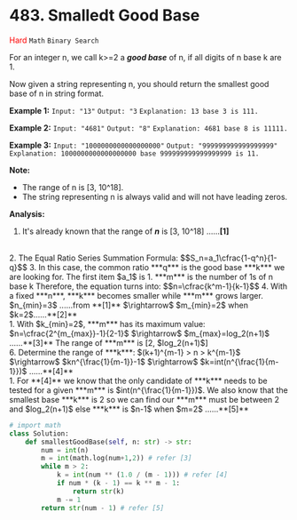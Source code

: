 # 483. Smalledt Good Base

<font color=red>Hard</font> `Math` `Binary Search`

For an integer n, we call k>=2 a ***good base*** of n, if all digits of n base k are 1.

Now given a string representing n, you should return the smallest good base of n in string format.

**Example 1:**
`Input: "13"`
`Output: "3`
`Explanation: 13 base 3 is 111.`

**Example 2:**
`Input: "4681"`
`Output: "8"`
`Explanation: 4681 base 8 is 11111.`

**Example 3:**
`Input: "1000000000000000000"`
`Output: "999999999999999999"`
`Explanation: 1000000000000000000 base 999999999999999999 is 11.`

**Note:**
- The range of n is [3, 10^18].
- The string representing n is always valid and will not have leading zeros.

**Analysis:**
1. It's already known that the range of ***n*** is [3, 10^18] ......**[1]**
<br>
2. The Equal Ratio Series Summation Formula: $$S_n=a_1\cfrac{1-q^n}{1-q}$$
3. In this case, the common ratio ***q*** is the good base ***k*** we are looking for. The first item $a_1$ is 1. ***m*** is the number of 1s of n base k Therefore, the equation turns into: $$n=\cfrac{k^m-1}{k-1}$$
4. With a fixed ***n***, ***k*** becomes smaller while ***m*** grows larger. 
   $n_{min}=3$ ......from **[1]**
   $\rightarrow$ $m_{min}=2$ when $k=2$......**[2]**
<br>
1. With $k_{min}=2$, ***m*** has its maximum value:
   $n=\cfrac{2^{m_{max}}-1}{2-1}$
   $\rightarrow$ $m_{max}=log_2(n+1)$ ......**[3]**
   The range of ***m*** is [2, $log_2(n+1)$]
<br>
6. Determine the range of ***k***:
   $(k+1)^{m-1} > n > k^{m-1}$
   $\rightarrow$ $k<n^{\frac{1}{m-1}}$
   $\rightarrow$ $k>n^{\frac{1}{m-1}}-1$
   $\rightarrow$ $k=int(n^{\frac{1}{m-1}})$ ......**[4]**
<br>
1. For **[4]** we know that the only candidate of ***k*** needs to be tested for a given ***m*** is $int(n^{\frac{1}{m-1}})$. We also know that the smallest base ***k*** is 2 so we can find our ***m*** must be between 2 and $log_2(n+1)$ else ***k*** is $n-1$ when $m=2$ ......**[5]**



```python
# import math
class Solution:
    def smallestGoodBase(self, n: str) -> str:
        num = int(n)
        m = int(math.log(num+1,2)) # refer [3]
        while m > 2:
            k = int(num ** (1.0 / (m - 1))) # refer [4]
            if num * (k - 1) == k ** m - 1:
                return str(k)
            m -= 1
        return str(num - 1) # refer [5]
```
